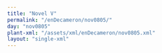 ```yaml
---
title: "Novel V"
permalink: "/enDecameron/nov0805/"
day: "nov0805"
plant-xml: "/assets/xml/enDecameron/nov0805.xml"
layout: "single-xml"
---
```

